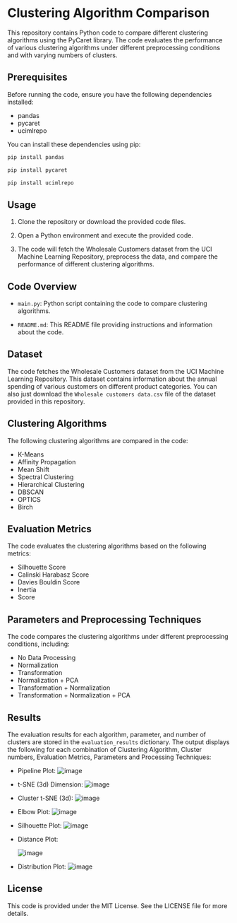 # Clustering Algorithm Comparison

This repository contains Python code to compare different clustering algorithms using the PyCaret library. The code evaluates the performance of various clustering algorithms under different preprocessing conditions and with varying numbers of clusters.

## Prerequisites

Before running the code, ensure you have the following dependencies installed:

- pandas
- pycaret
- ucimlrepo

You can install these dependencies using pip:

```bash
pip install pandas
```
```bash
pip install pycaret
```
```bash
pip install ucimlrepo
```

## Usage

1. Clone the repository or download the provided code files.

2. Open a Python environment and execute the provided code.

3. The code will fetch the Wholesale Customers dataset from the UCI Machine Learning Repository, preprocess the data, and compare the performance of different clustering algorithms.

## Code Overview

- `main.py`: Python script containing the code to compare clustering algorithms.

- `README.md`: This README file providing instructions and information about the code.

## Dataset

The code fetches the Wholesale Customers dataset from the UCI Machine Learning Repository. This dataset contains information about the annual spending of various customers on different product categories. You can also just download the `Wholesale customers data.csv` file of the dataset provided in this repository. 

## Clustering Algorithms

The following clustering algorithms are compared in the code:

- K-Means
- Affinity Propagation
- Mean Shift
- Spectral Clustering
- Hierarchical Clustering
- DBSCAN
- OPTICS
- Birch

## Evaluation Metrics

The code evaluates the clustering algorithms based on the following metrics:

- Silhouette Score
- Calinski Harabasz Score
- Davies Bouldin Score
- Inertia
- Score

## Parameters and Preprocessing Techniques

The code compares the clustering algorithms under different preprocessing conditions, including:

- No Data Processing
- Normalization
- Transformation
- Normalization + PCA
- Transformation + Normalization
- Transformation + Normalization + PCA

## Results

The evaluation results for each algorithm, parameter, and number of clusters are stored in the `evaluation_results` dictionary. The output displays the following for each combination of Clustering Algorithm, Cluster numbers, Evaluation Metrics, Parameters and Processing Techniques:

- Pipeline Plot:
 ![image](https://github.com/NEMERO21/Clustering-using-Pycaret/assets/97607950/9609e9b1-0c3d-4a96-ae97-a48cad4410fa)

- t-SNE (3d) Dimension:
  ![image](https://github.com/NEMERO21/Clustering-using-Pycaret/assets/97607950/ddefa625-4030-4ff1-9223-aefa57792524)

- Cluster t-SNE (3d):
  ![image](https://github.com/NEMERO21/Clustering-using-Pycaret/assets/97607950/e26526ef-5c4b-4c47-bdb7-fddad2b1232a)

- Elbow Plot:
  ![image](https://github.com/NEMERO21/Clustering-using-Pycaret/assets/97607950/e2dbccc0-20d7-4c35-9cac-ba20729f8440)

- Silhouette Plot:
  ![image](https://github.com/NEMERO21/Clustering-using-Pycaret/assets/97607950/13d1f52e-d955-4c7b-ae66-14c3a87b245a)

- Distance Plot:
  
  ![image](https://github.com/NEMERO21/Clustering-using-Pycaret/assets/97607950/4b36e30a-f02c-4b17-b56b-d3ecc48e2ad7)

- Distribution Plot:
  ![image](https://github.com/NEMERO21/Clustering-using-Pycaret/assets/97607950/982aab8c-b63b-4712-aeb4-a996038478c0)


## License

This code is provided under the MIT License. See the LICENSE file for more details.
